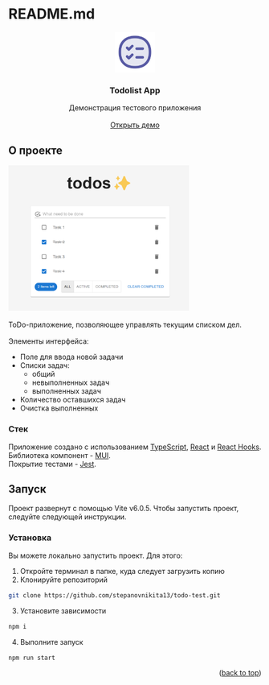 # README.md

<a name="readme-top"></a>

<div align="center">
  <a href="https://github.com/stepanovnikita13/todo-test">
    <img src="public/todo.svg" alt="Logo" width="80" height="80">
  </a>
  <h3 align="center">Todolist App</h3>
  <p align="center">
    Демонстрация тестового приложения
    <br />
    <br />
    <a href="https://stepanovnikita13.github.io/todo-test" target="_blank" >Открыть демо</a>
  </p>
</div>

## О проекте

<img src="public/preview.png" alt="Todolist App preview" width=360>

<p style="margin-block: 1rem">ToDo-приложение, позволяющее управлять текущим списком дел.</p>

Элементы интерфейса:

<ul>
  <li>Поле для ввода новой задачи</li>
  <li>Списки задач:
    <ul>
      <li>общий</li>
      <li>невыполненных задач</li>
      <li>выполненных задач</li>
    </ul>
  </li>
  <li>Количество оставшихся задач</li>
  <li>Очистка выполненных</li>
</ul>

### Стек

Приложение создано с использованием <a href="https://www.typescriptlang.org" target="_blank" title="https://www.typescriptlang.org">TypeScript</a>, <a href="https://react.dev" target="_blank" title="https://react.dev">React</a> и <a href="https://react.dev/reference/react/hooks" target="_blank" title="https://react.dev/reference/react/hooks">React Hooks</a>.
<br />
Библиотека компонент - <a href="https://mui.com/material-ui/getting-started" target="_blank" title="https://mui.com/material-ui/getting-started">MUI</a>.
<br />
Покрытие тестами - <a href="https://jestjs.io" target="_blank" title="https://jestjs.io/">Jest</a>.

## Запуск

Проект развернут с помощью Vite v6.0.5.
Чтобы запустить проект, следуйте следующей инструкции.

### Установка

Вы можете локально запустить проект. Для этого:

1. Откройте терминал в папке, куда следует загрузить копию
2. Клонируйте репозиторий

```sh
git clone https://github.com/stepanovnikita13/todo-test.git
```

3. Установите зависимости

```sh
npm i
```

4. Выполните запуск

```sh
npm run start
```

<p align="right">(<a href="#readme-top">back to top</a>)</p>
